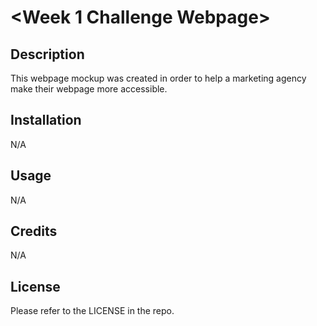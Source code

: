# <Week 1 Challenge Webpage>

## Description

This webpage mockup was created in order to help a marketing agency make their webpage more accessible.


## Installation

N/A

## Usage

N/A

## Credits

N/A

## License

Please refer to the LICENSE in the repo.
